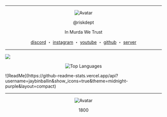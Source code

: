 ------
<p align="center">  
  <img src="https://media2.giphy.com/media/LkKO8NKj5Jw9mAdlUJ/giphy.gif?cid=9b38fe91him685ovr333kk27xl3tim98t4gmtg4qmsbvrj5r&ep=v1_gifs_username&rid=giphy.gif&ct=g" alt="Avatar">
</p>
<p align="center">
    @riskdept
<p align="center">
In Murda We Trust
<p align="center">
</p>
<p align="center">
<a href="https://discord.com/users/1060295121997930677">discord</a>
    ・
    <a href="https://www.instagram.com/rixhoffroute64/">instagram</a>
    ・
    <a href="https://www.youtube.com/@fundsdept">youtube</a>
    ・
    <a href="https://github.com/jaybinballin">github</a>
    ・
    <a href="https://discord.gg/draco">server</a>
</p>

<p align="center">  
  
------  

![](https://komarev.com/ghpvc/?username=jaybinballin&show_icons=true&theme=midnight-purple&layout=compact)
  
<p align="center">
  <img src="https://github-readme-stats.vercel.app/api/top-langs/?username=jaybinballin&theme=radical" alt="Top Languages"/>
</p>
![ReadMe](https://github-readme-stats.vercel.app/api?username=jaybinballin&show_icons=true&theme=midnight-purple&layout=compact)

------  

<p align="center">  
  <img src="https://media.giphy.com/media/CchzkJJ6UrQmQ/giphy.gif" alt="Avatar">
</p>  
<p align="center">
1800
